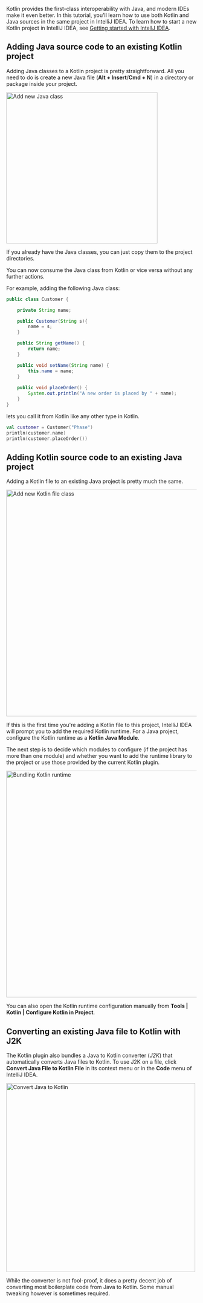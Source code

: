 [//]: # (title: Mixing Java and Kotlin in a Java project – tutorial)

Kotlin provides the first-class interoperability with Java, and modern IDEs make it even better.
In this tutorial, you'll learn how to use both Kotlin and Java sources in the same project in 
IntelliJ IDEA. To learn how to start a new Kotlin project in IntelliJ IDEA, 
see [Getting started with IntellJ IDEA](jvm-get-started.md). 

## Adding Java source code to an existing Kotlin project

Adding Java classes to a Kotlin project is pretty straightforward. All you need to do is create a new Java file
(__Alt + Insert__/__Cmd + N__) in a directory or package inside your project.

<img src="new-java-class.png" alt="Add new Java class" width="400"/>

If you already have the Java classes, you can just copy them to the project directories.

You can now consume the Java сlass from Kotlin or vice versa without any further actions.
 
For example, adding the following Java class:

``` java
public class Customer {

    private String name;

    public Customer(String s){
        name = s;
    }

    public String getName() {
        return name;
    }

    public void setName(String name) {
        this.name = name;
    }
    
    public void placeOrder() {
        System.out.println("A new order is placed by " + name);
    }
}
```

lets you call it from Kotlin like any other type in Kotlin.

```kotlin
val customer = Customer("Phase")
println(customer.name)
println(customer.placeOrder())
```

## Adding Kotlin source code to an existing Java project

Adding a Kotlin file to an existing Java project is pretty much the same.

<img src="new-kotlin-file.png" alt="Add new Kotlin file class" width="600"/>

If this is the first time you're adding a Kotlin file to this project, IntelliJ IDEA will prompt you to add the required
Kotlin runtime. For a Java project, configure the Kotlin runtime as a __Kotlin Java Module__.

The next step is to decide which modules to configure (if the project has more than one module) and whether you want to
add the runtime library to the project or use those provided by the current Kotlin plugin.

<img src="bundling-kotlin-option.png" alt="Bundling Kotlin runtime" width="600"/>

You can also open the Kotlin runtime configuration manually from __Tools \| Kotlin \| Configure Kotlin in Project__.

## Converting an existing Java file to Kotlin with J2K

The Kotlin plugin also bundles a Java to Kotlin converter (_J2K_) that automatically converts Java files to Kotlin.
To use J2K on a file, click __Convert Java File to Kotlin File__ in its context menu or in the __Code__ menu of IntelliJ IDEA.

<img src="convert-java-to-kotlin.png" alt="Convert Java to Kotlin" width="500"/>

While the converter is not fool-proof, it does a pretty decent job of converting most boilerplate code from Java to Kotlin.
Some manual tweaking however is sometimes required.
